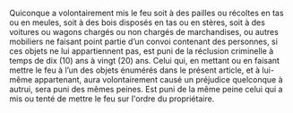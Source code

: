 Quiconque a volontairement mis le feu soit à des pailles ou récoltes en tas ou en meules, soit à des bois disposés en tas ou en stères, soit à des voitures ou wagons chargés ou non chargés de marchandises, ou autres mobiliers ne faisant point partie d’un convoi contenant des personnes, si ces objets ne lui appartiennent pas, est puni de la réclusion criminelle à temps de dix (10) ans à vingt (20) ans.
Celui qui, en mettant ou en faisant mettre le feu à l’un des objets énumérés dans le présent article, et à lui-même appartenant, aura volontairement causé un préjudice quelconque à autrui, sera puni des mêmes peines.
Est puni de la même peine celui qui a mis ou tenté de mettre le feu sur l'ordre du propriétaire.